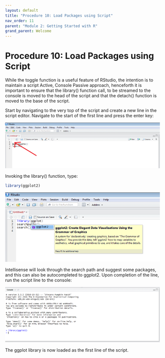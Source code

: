 ```yaml
---
layout: default
title: "Procedure 10: Load Packages using Script"
nav_order: 11
parent: "Module 2: Getting Started with R"
grand_parent: Welcome
---
```


# Procedure 10: Load Packages using Script

While the toggle function is a useful feature of RStudio,  the intention is to maintain a script Active, Console Passive approach, henceforth it is important to ensure that the library() function call, to be streamed to the console is moved to the head of the script and that the detach() function is moved to the base of the script.

Start by navigating to the very top of the script and create a new line in the script editor. Navigate to the start of the first line and press the enter key:

![img.png](img.png)

Invoking the library() function,  type:

``` r
library(ggplot2)
```

![img_1.png](img_1.png)

Intellisense will look through the search path and suggest some packages,  and this can also be autocompleted to ggplot2.  Upon completion of the line,  run the script line to the console:

![img_2.png](img_2.png)

The ggplot library is now loaded as the first line of the script.  